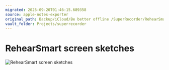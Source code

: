 ```yaml
---
migrated: 2025-09-20T01:46:15.689358
source: apple-notes-exporter
original_path: Backup/iCloud/Be better offline /SuperRecorder/RehearSmart screen sketches.md
vault_folder: Projects/superrecorder
---
```

# RehearSmart screen sketches

![RehearSmart screen sketches](images/RehearSmart%20screen%20sketches.png)

